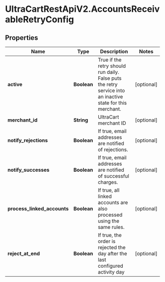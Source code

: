 # UltraCartRestApiV2.AccountsReceivableRetryConfig

## Properties
Name | Type | Description | Notes
------------ | ------------- | ------------- | -------------
**active** | **Boolean** | True if the retry should run daily.  False puts the retry service into an inactive state for this merchant. | [optional] 
**merchant_id** | **String** | UltraCart merchant ID | [optional] 
**notify_rejections** | **Boolean** | If true, email addresses are notified of rejections. | [optional] 
**notify_successes** | **Boolean** | If true, email addresses are notified of successful charges. | [optional] 
**process_linked_accounts** | **Boolean** | If true, all linked accounts are also processed using the same rules. | [optional] 
**reject_at_end** | **Boolean** | If true, the order is rejected the day after the last configured activity day | [optional] 



